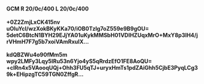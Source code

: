 #### GCM R 20/0c/400 L 20/0c/400
**+0Z2ZmjLxCK415nv**<br/>**uOIuYcl/wzXokBKyKKa70/iOB0Tzlg7oZ559e9B9gOU=**<br/>**5detC6BtcN1BYH29EJjYA01uKykMMSbH01VDIHZUqxMrO+MxY8p3IH4/jrVHmH7F7g5b7xoiVAmRxuIX...**<br/><br/>
**kdQBZWu4o90fMm5m**<br/>**wpy2LMFy3Lqy5IRu53n6Yjo4yS5qRrdzEfO1FE8AoQU=**<br/>**+clRn4x5VAooqUQj+Ohh3FU5qTJ+uryxHmTs1pdZAiGhh5CjbE3PyqLCg39k+EHipzgTC59TGN0ZffgR...**